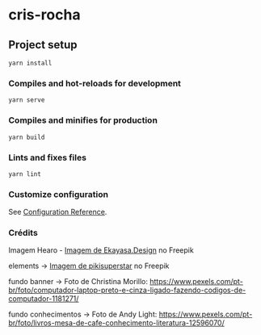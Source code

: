 # cris-rocha

## Project setup
```
yarn install
```

### Compiles and hot-reloads for development
```
yarn serve
```

### Compiles and minifies for production
```
yarn build
```

### Lints and fixes files
```
yarn lint
```

### Customize configuration
See [Configuration Reference](https://cli.vuejs.org/config/).

### Crédits
Imagem Hearo - <a href="https://br.freepik.com/psd-gratuitas/icone-de-web-design-adicionando-uma-nova-ilustracao-3d-de-recursos_28298032.htm#query=developer&position=3&from_view=search&track=ais">Imagem de Ekayasa.Design</a> no Freepik

elements -> <a href="https://br.freepik.com/vetores-gratis/fundo-de-modelos-geometricos-planos_6072233.htm#query=elements&position=13&from_view=search&track=sph">Imagem de pikisuperstar</a> no Freepik

fundo banner -> Foto de Christina Morillo: https://www.pexels.com/pt-br/foto/computador-laptop-preto-e-cinza-ligado-fazendo-codigos-de-computador-1181271/

fundo conhecimentos -> Foto de Andy Light: https://www.pexels.com/pt-br/foto/livros-mesa-de-cafe-conhecimento-literatura-12596070/